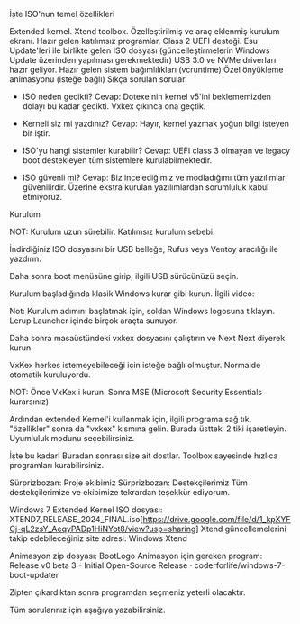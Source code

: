 İşte ISO'nun temel özellikleri​

Extended kernel.
Xtend toolbox.
Özelleştirilmiş ve araç eklenmiş kurulum ekranı.
Hazır gelen katılımsız programlar.
Class 2 UEFI desteği.
Esu Update'leri ile birlikte gelen ISO dosyası (güncelleştirmelerin Windows Update üzerinden yapılması gerekmektedir)
USB 3.0 ve NVMe driverları hazır geliyor.
Hazır gelen sistem bağımlılıkları (vcruntime)
Özel önyükleme animasyonu (isteğe bağlı)
Sıkça sorulan sorular​

- ISO neden gecikti?
Cevap: Dotexe'nin kernel v5'ini beklememizden dolayı bu kadar gecikti. Vxkex çıkınca ona geçtik.

- Kerneli siz mi yazdınız?
Cevap: Hayır, kernel yazmak yoğun bilgi isteyen bir iştir.

- ISO'yu hangi sistemler kurabilir?
Cevap: UEFI class 3 olmayan ve legacy boot destekleyen tüm sistemlere kurulabilmektedir.

- ISO güvenli mi?
Cevap: Biz incelediğimiz ve modladığımı tüm yazılımlar güvenilirdir. Üzerine ekstra kurulan yazılımlardan sorumluluk kabul etmiyoruz.

Kurulum​

NOT: Kurulum uzun sürebilir. Katılımsız kurulum sebebi.

İndirdiğiniz ISO dosyasını bir USB belleğe, Rufus veya Ventoy aracılığı ile yazdırın.

Daha sonra boot menüsüne girip, ilgili USB sürücünüzü seçin.

Kurulum başladığında klasik Windows kurar gibi kurun. İlgili video: 


Not: Kurulum adımını başlatmak için, soldan Windows logosuna tıklayın. Lerup Launcher içinde birçok araçta sunuyor.

Daha sonra masaüstündeki vxkex dosyasını çalıştırın ve Next Next diyerek kurun.

VxKex herkes istemeyebileceği için isteğe bağlı olmuştur. Normalde otomatik kuruluyordu.

NOT: Önce VxKex'i kurun. Sonra MSE (Microsoft Security Essentials kurarsınız)

Ardından extended Kernel'i kullanmak için, ilgili programa sağ tık, "özellikler" sonra da "vxkex" kısmına gelin. Burada üstteki 2 tiki işaretleyin. Uyumluluk modunu seçebilirsiniz.

İşte bu kadar! Buradan sonrası size ait dostlar. Toolbox sayesinde hızlıca programları kurabilirsiniz.

Sürprizbozan: Proje ekibimiz
Sürprizbozan: Destekçilerimiz
Tüm destekçilerimize ve ekibimize tekrardan teşekkür ediyorum.

Windows 7 Extended Kernel ISO dosyası: XTEND7_RELEASE_2024_FINAL.iso[https://drive.google.com/file/d/1_kpXYFCj-qL2zsY_AeqyPADp1HiNYot8/view?usp=sharing]
Xtend güncellemelerini takip edebileceğiniz site adresi: Windows Xtend

Animasyon zip dosyası: BootLogo
Animasyon için gereken program: Release v0 beta 3 - Initial Open-Source Release · coderforlife/windows-7-boot-updater

Zipten çıkardıktan sonra programdan seçmeniz yeterli olacaktır.

Tüm sorularınız için aşağıya yazabilirsiniz.
